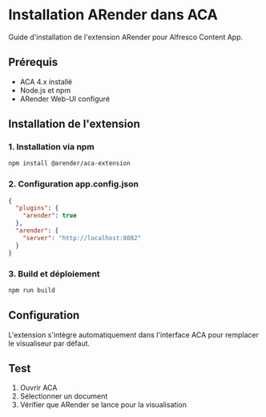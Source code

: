 # Installation ARender dans ACA

Guide d'installation de l'extension ARender pour Alfresco Content App.

## Prérequis
- ACA 4.x installé
- Node.js et npm
- ARender Web-UI configuré

## Installation de l'extension

### 1. Installation via npm
```bash
npm install @arender/aca-extension
```

### 2. Configuration app.config.json
```json
{
  "plugins": {
    "arender": true
  },
  "arender": {
    "server": "http://localhost:8082"
  }
}
```

### 3. Build et déploiement
```bash
npm run build
```

## Configuration
L'extension s'intègre automatiquement dans l'interface ACA pour remplacer le visualiseur par défaut.

## Test
1. Ouvrir ACA
2. Sélectionner un document
3. Vérifier que ARender se lance pour la visualisation